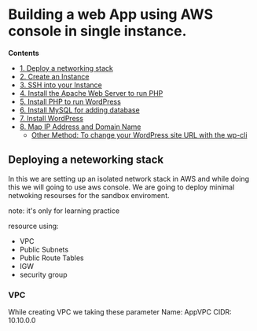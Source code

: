 # Building a web App using AWS console in single instance.
**Contents**
  - [1. Deploy a networking stack](#2-deploy-a-networking-stack)
  - [2. Create an Instance](#3-create-an-instance)
  - [3. SSH into your Instance](#4-ssh-into-your-instance)
  - [4. Install the Apache Web Server to run PHP](#5-install-the-apache-web-server-to-run-php)
  - [5. Install PHP to run WordPress](#6-install-php-to-run-wordpress)
  - [6. Install MySQL for adding database](#7-install-mysql-for-adding-database)
  - [7. Install WordPress](#8-install-wordpress)
  - [8. Map IP Address and Domain Name](#9-map-ip-address-and-domain-name)
    - [Other Method: To change your WordPress site URL with the wp-cli](#other-method-to-change-your-wordpress-site-url-with-the-wp-cli)

## Deploying a neteworking stack
In this we are setting up an isolated network stack in AWS and while doing this we will going to use aws console. We are going to deploy minimal netwoking resourses for the sandbox enviroment.

note: it's only for learning practice

resource using:
- VPC 
- Public Subnets
- Public Route Tables
- IGW
- security group

### VPC

While creating VPC we taking these parameter 
Name: AppVPC
CIDR: 10.10.0.0
